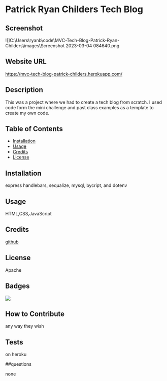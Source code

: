 
# Patrick Ryan Childers Tech Blog

  ## Screenshot
  ![]C:\Users\ryanb\code\MVC-Tech-Blog-Patrick-Ryan-Childers\images\Screenshot 2023-03-04 084640.png

  ## Website URL

  https://mvc-tech-blog-patrick-childers.herokuapp.com/

  ## Description
  
 This was a project where we had to create a tech blog from scratch.  I used code form the mini challenge and past class examples as a template to create my own code.  
  
  ## Table of Contents
  
  - [Installation](#installation)
  - [Usage](#usage)
  - [Credits](#credits)
  - [License](#license)
  
  ## Installation
  
 express handlebars, sequalize, mysql, bycript, and dotenv
  
  ## Usage
  
  HTML,CSS,JavaScript

  ## Credits
  
  [github](https://github.com/childy77)
  
  ## License
  
  Apache
  
  ## Badges
  
  ![](https://img.shields.io/badge/lincense-Apache-blue)
  
  ## How to Contribute
  
  any way they wish
  
  ## Tests
  
  on heroku

  ##questions

  none
